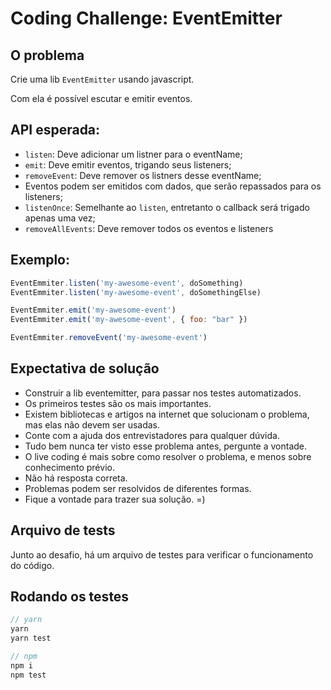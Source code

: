 # Coding Challenge: EventEmitter

## O problema

Crie uma lib `EventEmitter` usando javascript.

Com ela é possível escutar e emitir eventos.

## API esperada:
- `listen`: Deve adicionar um listner para o eventName;
- `emit`: Deve emitir eventos, trigando seus listeners;
- `removeEvent`: Deve remover os listners desse eventName;
- Eventos podem ser emitidos com dados, que serão repassados para os listeners;
- `listenOnce`: Semelhante ao `listen`, entretanto o callback será trigado apenas uma vez;
- `removeAllEvents`: Deve remover todos os eventos e listeners

## Exemplo:

```js
EventEmmiter.listen('my-awesome-event', doSomething)
EventEmmiter.listen('my-awesome-event', doSomethingElse)

EventEmmiter.emit('my-awesome-event')
EventEmmiter.emit('my-awesome-event', { foo: "bar" })

EventEmmiter.removeEvent('my-awesome-event')
```

## Expectativa de solução

- Construir a lib eventemitter, para passar nos testes automatizados.
- Os primeiros testes são os mais importantes.
- Existem bibliotecas e artigos na internet que solucionam o problema, mas elas não devem ser usadas.
- Conte com a ajuda dos entrevistadores para qualquer dúvida.
- Tudo bem nunca ter visto esse problema antes, pergunte a vontade.
- O live coding é mais sobre como resolver o problema, e menos sobre conhecimento prévio.
- Não há resposta correta.
- Problemas podem ser resolvidos de diferentes formas.
- Fique a vontade para trazer sua solução. =)

## Arquivo de tests
Junto ao desafio, há um arquivo de testes para verificar o funcionamento do código.

## Rodando os testes

```js
// yarn
yarn
yarn test

// npm
npm i
npm test
```

